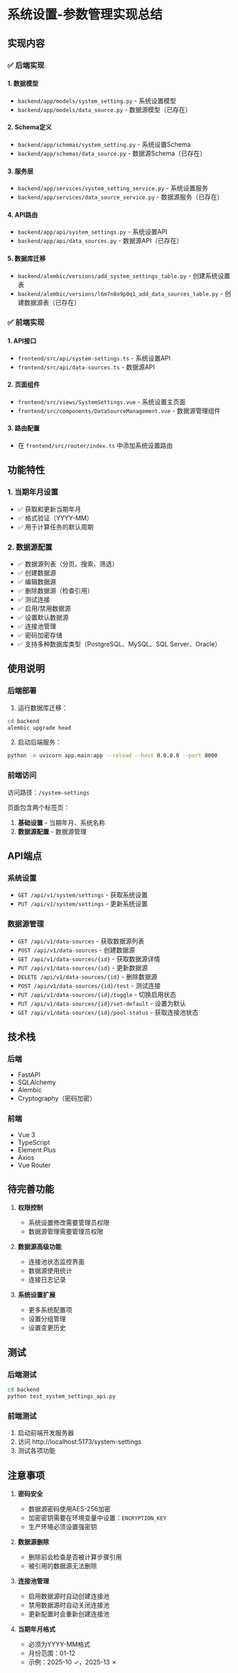 # 系统设置-参数管理实现总结

## 实现内容

### ✅ 后端实现

#### 1. 数据模型
- `backend/app/models/system_setting.py` - 系统设置模型
- `backend/app/models/data_source.py` - 数据源模型（已存在）

#### 2. Schema定义
- `backend/app/schemas/system_setting.py` - 系统设置Schema
- `backend/app/schemas/data_source.py` - 数据源Schema（已存在）

#### 3. 服务层
- `backend/app/services/system_setting_service.py` - 系统设置服务
- `backend/app/services/data_source_service.py` - 数据源服务（已存在）

#### 4. API路由
- `backend/app/api/system_settings.py` - 系统设置API
- `backend/app/api/data_sources.py` - 数据源API（已存在）

#### 5. 数据库迁移
- `backend/alembic/versions/add_system_settings_table.py` - 创建系统设置表
- `backend/alembic/versions/l6m7n8o9p0q1_add_data_sources_table.py` - 创建数据源表（已存在）

### ✅ 前端实现

#### 1. API接口
- `frontend/src/api/system-settings.ts` - 系统设置API
- `frontend/src/api/data-sources.ts` - 数据源API

#### 2. 页面组件
- `frontend/src/views/SystemSettings.vue` - 系统设置主页面
- `frontend/src/components/DataSourceManagement.vue` - 数据源管理组件

#### 3. 路由配置
- 在 `frontend/src/router/index.ts` 中添加系统设置路由

## 功能特性

### 1. 当期年月设置
- ✅ 获取和更新当期年月
- ✅ 格式验证（YYYY-MM）
- ✅ 用于计算任务的默认周期

### 2. 数据源配置
- ✅ 数据源列表（分页、搜索、筛选）
- ✅ 创建数据源
- ✅ 编辑数据源
- ✅ 删除数据源（检查引用）
- ✅ 测试连接
- ✅ 启用/禁用数据源
- ✅ 设置默认数据源
- ✅ 连接池管理
- ✅ 密码加密存储
- ✅ 支持多种数据库类型（PostgreSQL、MySQL、SQL Server、Oracle）

## 使用说明

### 后端部署

1. 运行数据库迁移：
```bash
cd backend
alembic upgrade head
```

2. 启动后端服务：
```bash
python -m uvicorn app.main:app --reload --host 0.0.0.0 --port 8000
```

### 前端访问

访问路径：`/system-settings`

页面包含两个标签页：
1. **基础设置** - 当期年月、系统名称
2. **数据源配置** - 数据源管理

## API端点

### 系统设置
- `GET /api/v1/system/settings` - 获取系统设置
- `PUT /api/v1/system/settings` - 更新系统设置

### 数据源管理
- `GET /api/v1/data-sources` - 获取数据源列表
- `POST /api/v1/data-sources` - 创建数据源
- `GET /api/v1/data-sources/{id}` - 获取数据源详情
- `PUT /api/v1/data-sources/{id}` - 更新数据源
- `DELETE /api/v1/data-sources/{id}` - 删除数据源
- `POST /api/v1/data-sources/{id}/test` - 测试连接
- `PUT /api/v1/data-sources/{id}/toggle` - 切换启用状态
- `PUT /api/v1/data-sources/{id}/set-default` - 设置为默认
- `GET /api/v1/data-sources/{id}/pool-status` - 获取连接池状态

## 技术栈

### 后端
- FastAPI
- SQLAlchemy
- Alembic
- Cryptography（密码加密）

### 前端
- Vue 3
- TypeScript
- Element Plus
- Axios
- Vue Router

## 待完善功能

1. **权限控制**
   - 系统设置修改需要管理员权限
   - 数据源管理需要管理员权限

2. **数据源高级功能**
   - 连接池状态监控界面
   - 数据源使用统计
   - 连接日志记录

3. **系统设置扩展**
   - 更多系统配置项
   - 设置分组管理
   - 设置变更历史

## 测试

### 后端测试
```bash
cd backend
python test_system_settings_api.py
```

### 前端测试
1. 启动前端开发服务器
2. 访问 http://localhost:5173/system-settings
3. 测试各项功能

## 注意事项

1. **密码安全**
   - 数据源密码使用AES-256加密
   - 加密密钥需要在环境变量中设置：`ENCRYPTION_KEY`
   - 生产环境必须设置强密钥

2. **数据源删除**
   - 删除前会检查是否被计算步骤引用
   - 被引用的数据源无法删除

3. **连接池管理**
   - 启用数据源时自动创建连接池
   - 禁用数据源时自动关闭连接池
   - 更新配置时会重新创建连接池

4. **当期年月格式**
   - 必须为YYYY-MM格式
   - 月份范围：01-12
   - 示例：2025-10 ✓，2025-13 ✗
